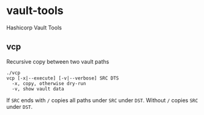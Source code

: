 # vault-tools
Hashicorp Vault Tools

## vcp
Recursive copy between two vault paths
```
./vcp 
vcp [-x|--execute] [-v|--verbose] SRC DTS
  -x, copy, otherwise dry-run
  -v, show vault data
```
If `SRC` ends with `/` copies all paths under `SRC` under `DST`. Without `/` copies `SRC` under `DST`.
